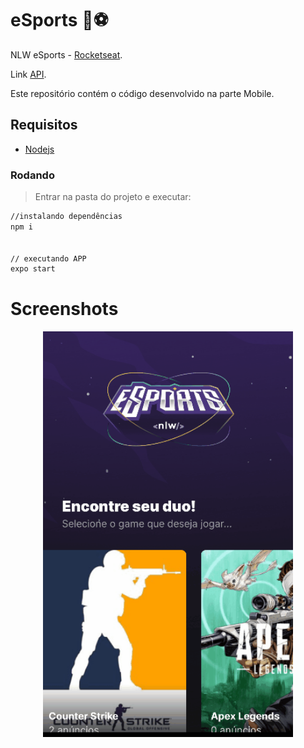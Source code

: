 # eSports :rocket::soccer:
NLW eSports - [Rocketseat](https://rseat.in/nlw-edicao-esports).

Link [API](https://github.com/karenyov/esports-api).

Este repositório contém o código desenvolvido na parte Mobile.

## Requisitos
- [Nodejs](https://nodejs.org/en/download/)

### Rodando
> Entrar na pasta do projeto e executar: 

```sh 
//instalando dependências 
npm i 


// executando APP
expo start
```

# Screenshots
<p align="center">
  <img src="https://github.com/karenyov/esports-app/blob/main/app.gif" width="400">
</p>

